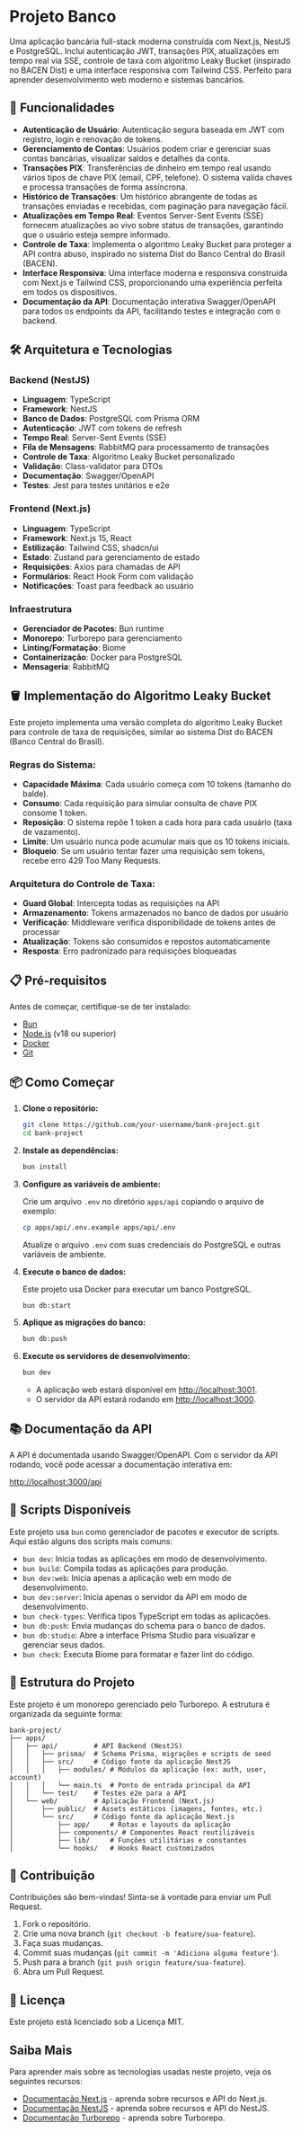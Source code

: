 # Projeto Banco

Uma aplicação bancária full-stack moderna construída com Next.js, NestJS e PostgreSQL. Inclui autenticação JWT, transações PIX, atualizações em tempo real via SSE, controle de taxa com algoritmo Leaky Bucket (inspirado no BACEN Dist) e uma interface responsiva com Tailwind CSS. Perfeito para aprender desenvolvimento web moderno e sistemas bancários.

## 🚀 Funcionalidades

- **Autenticação de Usuário**: Autenticação segura baseada em JWT com registro, login e renovação de tokens.
- **Gerenciamento de Contas**: Usuários podem criar e gerenciar suas contas bancárias, visualizar saldos e detalhes da conta.
- **Transações PIX**: Transferências de dinheiro em tempo real usando vários tipos de chave PIX (email, CPF, telefone). O sistema valida chaves e processa transações de forma assíncrona.
- **Histórico de Transações**: Um histórico abrangente de todas as transações enviadas e recebidas, com paginação para navegação fácil.
- **Atualizações em Tempo Real**: Eventos Server-Sent Events (SSE) fornecem atualizações ao vivo sobre status de transações, garantindo que o usuário esteja sempre informado.
- **Controle de Taxa**: Implementa o algoritmo Leaky Bucket para proteger a API contra abuso, inspirado no sistema Dist do Banco Central do Brasil (BACEN).
- **Interface Responsiva**: Uma interface moderna e responsiva construída com Next.js e Tailwind CSS, proporcionando uma experiência perfeita em todos os dispositivos.
- **Documentação da API**: Documentação interativa Swagger/OpenAPI para todos os endpoints da API, facilitando testes e integração com o backend.

## 🛠️ Arquitetura e Tecnologias

### Backend (NestJS)
- **Linguagem**: TypeScript
- **Framework**: NestJS
- **Banco de Dados**: PostgreSQL com Prisma ORM
- **Autenticação**: JWT com tokens de refresh
- **Tempo Real**: Server-Sent Events (SSE)
- **Fila de Mensagens**: RabbitMQ para processamento de transações
- **Controle de Taxa**: Algoritmo Leaky Bucket personalizado
- **Validação**: Class-validator para DTOs
- **Documentação**: Swagger/OpenAPI
- **Testes**: Jest para testes unitários e e2e

### Frontend (Next.js)
- **Linguagem**: TypeScript
- **Framework**: Next.js 15, React
- **Estilização**: Tailwind CSS, shadcn/ui
- **Estado**: Zustand para gerenciamento de estado
- **Requisições**: Axios para chamadas de API
- **Formulários**: React Hook Form com validação
- **Notificações**: Toast para feedback ao usuário

### Infraestrutura
- **Gerenciador de Pacotes**: Bun runtime
- **Monorepo**: Turborepo para gerenciamento
- **Linting/Formatação**: Biome
- **Containerização**: Docker para PostgreSQL
- **Mensageria**: RabbitMQ

## 🪣 Implementação do Algoritmo Leaky Bucket

Este projeto implementa uma versão completa do algoritmo Leaky Bucket para controle de taxa de requisições, similar ao sistema Dist do BACEN (Banco Central do Brasil).

### Regras do Sistema:
- **Capacidade Máxima**: Cada usuário começa com 10 tokens (tamanho do balde).
- **Consumo**: Cada requisição para simular consulta de chave PIX consome 1 token.
- **Reposição**: O sistema repõe 1 token a cada hora para cada usuário (taxa de vazamento).
- **Limite**: Um usuário nunca pode acumular mais que os 10 tokens iniciais.
- **Bloqueio**: Se um usuário tentar fazer uma requisição sem tokens, recebe erro 429 Too Many Requests.

### Arquitetura do Controle de Taxa:
- **Guard Global**: Intercepta todas as requisições na API
- **Armazenamento**: Tokens armazenados no banco de dados por usuário
- **Verificação**: Middleware verifica disponibilidade de tokens antes de processar
- **Atualização**: Tokens são consumidos e repostos automaticamente
- **Resposta**: Erro padronizado para requisições bloqueadas

## 📋 Pré-requisitos

Antes de começar, certifique-se de ter instalado:

- [Bun](https://bun.sh/)
- [Node.js](https://nodejs.org/) (v18 ou superior)
- [Docker](https://www.docker.com/)
- [Git](https://git-scm.com/)

## 📦 Como Começar

1. **Clone o repositório:**

   ```bash
   git clone https://github.com/your-username/bank-project.git
   cd bank-project
   ```

2. **Instale as dependências:**

   ```bash
   bun install
   ```

3. **Configure as variáveis de ambiente:**

   Crie um arquivo `.env` no diretório `apps/api` copiando o arquivo de exemplo:

   ```bash
   cp apps/api/.env.example apps/api/.env
   ```

   Atualize o arquivo `.env` com suas credenciais do PostgreSQL e outras variáveis de ambiente.

4. **Execute o banco de dados:**

   Este projeto usa Docker para executar um banco PostgreSQL.

   ```bash
   bun db:start
   ```

5. **Aplique as migrações do banco:**

   ```bash
   bun db:push
   ```

6. **Execute os servidores de desenvolvimento:**

   ```bash
   bun dev
   ```

   - A aplicação web estará disponível em [http://localhost:3001](http://localhost:3001).
   - O servidor da API estará rodando em [http://localhost:3000](http://localhost:3000).

## 📚 Documentação da API

A API é documentada usando Swagger/OpenAPI. Com o servidor da API rodando, você pode acessar a documentação interativa em:

[http://localhost:3000/api](http://localhost:3000/api)

## 📜 Scripts Disponíveis

Este projeto usa `bun` como gerenciador de pacotes e executor de scripts. Aqui estão alguns dos scripts mais comuns:

- `bun dev`: Inicia todas as aplicações em modo de desenvolvimento.
- `bun build`: Compila todas as aplicações para produção.
- `bun dev:web`: Inicia apenas a aplicação web em modo de desenvolvimento.
- `bun dev:server`: Inicia apenas o servidor da API em modo de desenvolvimento.
- `bun check-types`: Verifica tipos TypeScript em todas as aplicações.
- `bun db:push`: Envia mudanças do schema para o banco de dados.
- `bun db:studio`: Abre a interface Prisma Studio para visualizar e gerenciar seus dados.
- `bun check`: Executa Biome para formatar e fazer lint do código.

## 📂 Estrutura do Projeto

Este projeto é um monorepo gerenciado pelo Turborepo. A estrutura é organizada da seguinte forma:

```
bank-project/
├── apps/
│   ├── api/         # API Backend (NestJS)
│   │   ├── prisma/  # Schema Prisma, migrações e scripts de seed
│   │   ├── src/     # Código fonte da aplicação NestJS
│   │   │   ├── modules/ # Módulos da aplicação (ex: auth, user, account)
│   │   │   └── main.ts  # Ponto de entrada principal da API
│   │   └── test/    # Testes e2e para a API
│   └── web/         # Aplicação Frontend (Next.js)
│       ├── public/  # Assets estáticos (imagens, fontes, etc.)
│       └── src/     # Código fonte da aplicação Next.js
│           ├── app/     # Rotas e layouts da aplicação
│           ├── components/ # Componentes React reutilizáveis
│           ├── lib/     # Funções utilitárias e constantes
│           └── hooks/   # Hooks React customizados
```

## 🤝 Contribuição

Contribuições são bem-vindas! Sinta-se à vontade para enviar um Pull Request.

1. Fork o repositório.
2. Crie uma nova branch (`git checkout -b feature/sua-feature`).
3. Faça suas mudanças.
4. Commit suas mudanças (`git commit -m 'Adiciona alguma feature'`).
5. Push para a branch (`git push origin feature/sua-feature`).
6. Abra um Pull Request.

## 📄 Licença

Este projeto está licenciado sob a Licença MIT.

## Saiba Mais

Para aprender mais sobre as tecnologias usadas neste projeto, veja os seguintes recursos:

- [Documentação Next.js](https://nextjs.org/docs) - aprenda sobre recursos e API do Next.js.
- [Documentação NestJS](https://docs.nestjs.com/) - aprenda sobre recursos e API do NestJS.
- [Documentação Turborepo](https://turbo.build/repo/docs) - aprenda sobre Turborepo.